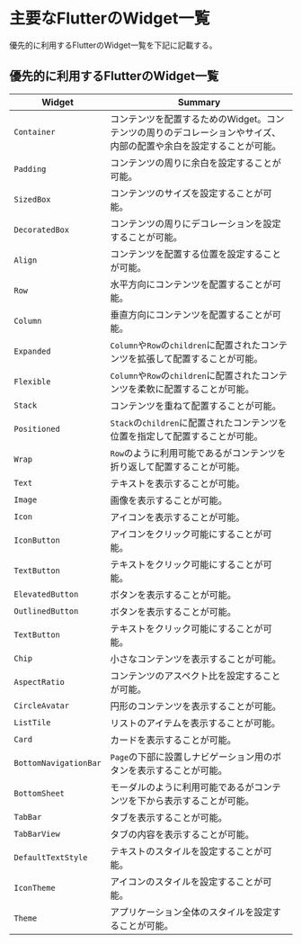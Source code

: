 # 主要なFlutterのWidget一覧

優先的に利用するFlutterのWidget一覧を下記に記載する。

## 優先的に利用するFlutterのWidget一覧

| Widget | Summary |
| --- | --- |
| `Container` | コンテンツを配置するためのWidget。コンテンツの周りのデコレーションやサイズ、内部の配置や余白を設定することが可能。 |
| `Padding` | コンテンツの周りに余白を設定することが可能。 |
| `SizedBox` | コンテンツのサイズを設定することが可能。 |
| `DecoratedBox` | コンテンツの周りにデコレーションを設定することが可能。 |
| `Align` | コンテンツを配置する位置を設定することが可能。 |
| `Row` | 水平方向にコンテンツを配置することが可能。 |
| `Column` | 垂直方向にコンテンツを配置することが可能。 |
| `Expanded` | `Column`や`Row`の`children`に配置されたコンテンツを拡張して配置することが可能。 |
| `Flexible` | `Column`や`Row`の`children`に配置されたコンテンツを柔軟に配置することが可能。 |
| `Stack` | コンテンツを重ねて配置することが可能。 |
| `Positioned` | `Stack`の`children`に配置されたコンテンツを位置を指定して配置することが可能。 |
| `Wrap` | `Row`のように利用可能であるがコンテンツを折り返して配置することが可能。 |
| `Text` | テキストを表示することが可能。 |
| `Image` | 画像を表示することが可能。 |
| `Icon` | アイコンを表示することが可能。 |
| `IconButton` | アイコンをクリック可能にすることが可能。 |
| `TextButton` | テキストをクリック可能にすることが可能。 |
| `ElevatedButton` | ボタンを表示することが可能。 |
| `OutlinedButton` | ボタンを表示することが可能。 |
| `TextButton` | テキストをクリック可能にすることが可能。 |
| `Chip` | 小さなコンテンツを表示することが可能。 |
| `AspectRatio` | コンテンツのアスペクト比を設定することが可能。 |
| `CircleAvatar` | 円形のコンテンツを表示することが可能。 |
| `ListTile` | リストのアイテムを表示することが可能。 |
| `Card` | カードを表示することが可能。 |
| `BottomNavigationBar` | `Page`の下部に設置しナビゲーション用のボタンを表示することが可能。 |
| `BottomSheet` | モーダルのように利用可能であるがコンテンツを下から表示することが可能。 |
| `TabBar` | タブを表示することが可能。 |
| `TabBarView` | タブの内容を表示することが可能。 |
| `DefaultTextStyle` | テキストのスタイルを設定することが可能。 |
| `IconTheme` | アイコンのスタイルを設定することが可能。 |
| `Theme` | アプリケーション全体のスタイルを設定することが可能。 |
